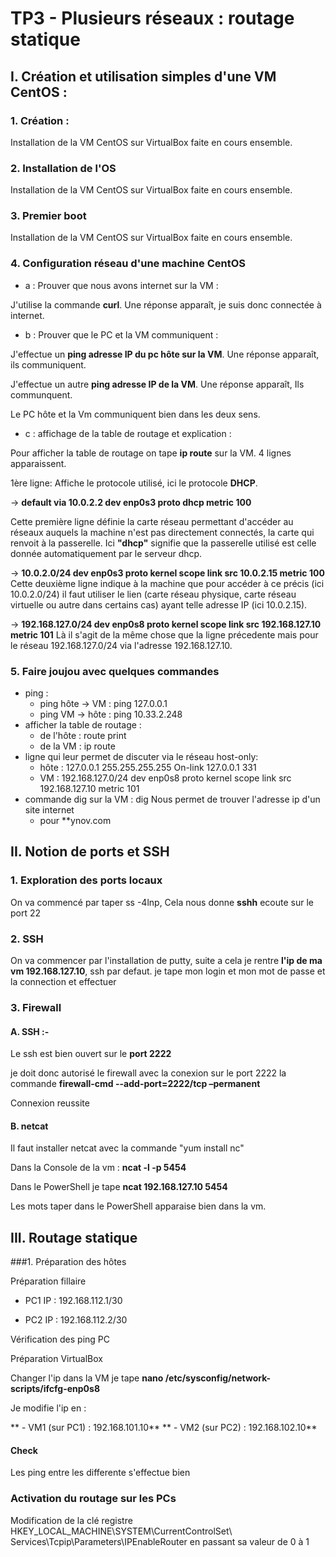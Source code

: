 # TP3 - Plusieurs réseaux : routage statique

## I. Création et utilisation simples d'une VM CentOS :

### 1. Création :

Installation de la VM CentOS sur VirtualBox faite en cours ensemble.

### 2. Installation de l'OS

Installation de la VM CentOS sur VirtualBox faite en cours ensemble.

### 3. Premier boot

Installation de la VM CentOS sur VirtualBox faite en cours ensemble.

### 4. Configuration réseau d'une machine CentOS

- a : Prouver que nous avons internet sur la VM :

J'utilise la commande **curl**. Une réponse apparaît, je suis donc connectée à internet.

- b : Prouver que le PC et la VM communiquent :

J'effectue un **ping adresse IP du pc hôte sur la VM**. Une réponse apparaît, ils communiquent.

J'effectue un autre **ping adresse IP de la VM**. Une réponse apparaît, Ils communquent.

Le PC hôte et la Vm communiquent bien dans les deux sens.

- c : affichage de la table de routage et explication :

Pour afficher la table de routage on tape **ip route** sur la VM. 4 lignes apparaissent.

1ère ligne: Affiche le protocole utilisé, ici le protocole **DHCP**.

→ **default via 10.0.2.2 dev enp0s3 proto dhcp metric 100**

Cette première ligne définie la carte réseau permettant d'accéder au réseaux auquels la machine n'est pas directement connectés, la carte qui renvoit à la passerelle. 
Ici **"dhcp"** signifie que la passerelle utilisé est celle donnée automatiquement par le serveur dhcp.

→ **10.0.2.0/24 dev enp0s3 proto kernel scope link src 10.0.2.15 metric 100**
Cette deuxième ligne indique à la machine que pour accéder à ce précis (ici 10.0.2.0/24) il faut utiliser le lien (carte réseau physique, carte réseau virtuelle ou autre dans certains cas) ayant telle adresse IP (ici 10.0.2.15).

→ **192.168.127.0/24 dev enp0s8 proto kernel scope link src 192.168.127.10 metric 101**
Là il s'agit de la même chose que la ligne précedente mais pour le réseau 192.168.127.0/24 via l'adresse 192.168.127.10.
### 5. Faire joujou avec quelques commandes

- ping :
    - ping hôte → VM : ping 127.0.0.1
    - ping VM → hôte : ping 10.33.2.248
- afficher la table de routage :
    - de l'hôte : route print
    - de la VM : ip route
- ligne qui leur permet de discuter via le réseau host-only:
    - hôte : 127.0.0.1  255.255.255.255  On-link  127.0.0.1  331
    - VM : 192.168.127.0/24 dev enp0s8 proto kernel scope link src 192.168.127.10 metric 101
- commande dig sur la VM :
dig Nous permet de trouver l'adresse ip d'un site internet
    - pour **ynov.com
    
 ## II. Notion de ports et SSH    
    
### 1. Exploration des ports locaux

On va commencé par taper ss -4lnp,
Cela nous donne **sshh** ecoute sur le port 22 

### 2. SSH

On va commencer par l'installation de putty, suite a cela je rentre **l'ip de ma vm 192.168.127.10**, ssh par defaut. je tape mon login et mon mot de passe et la connection et effectuer 

### 3. Firewall
#### A. SSH :-
Le ssh est bien ouvert sur le **port 2222**

je doit donc autorisé le firewall avec la conexion sur le port 2222 la commande **firewall-cmd --add-port=2222/tcp –permanent**

Connexion reussite 

#### B. netcat

Il faut installer netcat avec la commande "yum install nc"

Dans la Console de la vm : **ncat -l -p 5454** 

Dans le PowerShell je tape **ncat 192.168.127.10 5454**

Les mots taper dans le PowerShell apparaise bien dans la vm.

## III. Routage statique

###1. Préparation des hôtes

Préparation fillaire 

- PC1 IP : 192.168.112.1/30

- PC2 IP : 192.168.112.2/30

Vérification des ping PC 

Préparation VirtualBox

Changer l'ip dans la VM je tape **nano /etc/sysconfig/network-scripts/ifcfg-enp0s8**

Je modifie l'ip en :

** - VM1 (sur PC1) : 192.168.101.10**
** - VM2 (sur PC2) : 192.168.102.10**

#### Check
 Les ping entre les differente s'effectue bien 

### Activation du routage sur les PCs

Modification de la clé registre HKEY_LOCAL_MACHINE\SYSTEM\CurrentControlSet\ Services\Tcpip\Parameters\IPEnableRouter en passant sa valeur de 0 à 1



